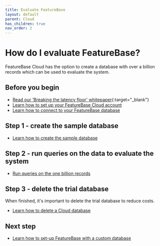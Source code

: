 ```yaml
---
title: Evaluate FeatureBase
layout: default
parent: Cloud
has_children: true
nav_order: 2
---
```


# How do I evaluate FeatureBase?

FeatureBase Cloud has the option to create a database with over a billion records which can be used to evaluate the system.

## Before you begin

* [Read our 'Breaking the latency floor' whitepaper](https://www.featurebase.com/blog/breaking-the-latency-floor-white-paper){:target="_blank"}
* [Learn how to set up your FeatureBase Cloud account](/docs/cloud/cloud-org/cloud-signup)
* [Learn how to connect to your FeatureBase database](/docs/cloud/cloud-db-connect/cloud-db-connect)

## Step 1 - create the sample database

* [Learn how to create the sample database](/docs/cloud/cloud-databases/cloud-db-create-sample)

## Step 2 - run queries on the data to evaluate the system

* [Run queries on the one billion records](/docs/cloud/cloud-query/cloud-query-sample-db)

## Step 3 - delete the trial database

When finished, it's important to delete the trial database to reduce costs.

* [Learn how to delete a Cloud database](/docs/cloud/cloud-databases/cloud-db-delete)

## Next step

* [Learn how to set-up FeatureBase with a custom database](/docs/cloud/cloud-setup)
